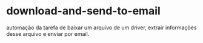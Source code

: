 # download-and-send-to-email
automação da tarefa de baixar um arquivo de um driver, extrair informações desse arquivo e enviar por email.
